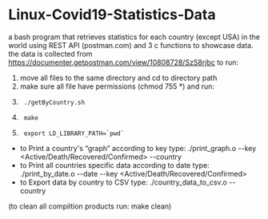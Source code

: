 # Linux-Covid19-Statistics-Data
a bash program that retrieves statistics for each country (except USA) in the world using REST API (postman.com) and 3 c functions to showcase data.
the data is collected from https://documenter.getpostman.com/view/10808728/SzS8rjbc
to run:

1. move all files to the same directory and cd to directory path
2. make sure all file have permissions (chmod 755 *) and run: 
3.      ./getByCountry.sh
4.      make
5.      export LD_LIBRARY_PATH=`pwd`

- to Print a country's “graph” according to key type: 
      ./print_graph.o --key <Active/Death/Recovered/Confirmed> --country <country name>
- to Print all countries specific data according to date type: 
      ./print_by_date.o --date <yyyy-MM-dd> --key <Active/Death/Recovered/Confirmed>
- to Export data by country to CSV type: 
      ./country_data_to_csv.o --country <country name>
  
(to clean all compiltion products run: make clean)
